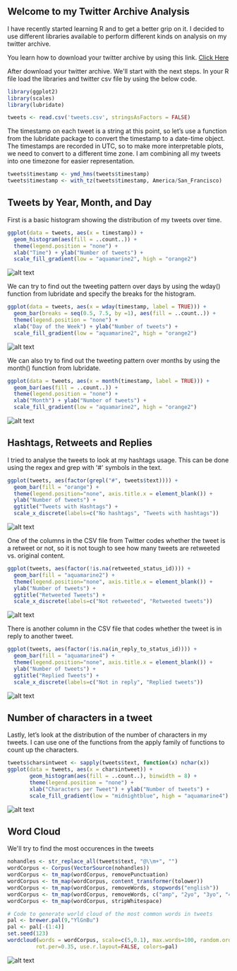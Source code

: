 ## Welcome to my Twitter Archive Analysis

I have recently started learning R and to get a better grip on it. I decided to use different libraries available to perform different kinds on analysis on my twitter archive.

You learn how to download your twitter archive by using this link.
[Click Here](https://support.twitter.com/articles/20170160)

After download your twitter archive. We'll start with the next steps. In your R file load the libraries and twitter csv file by using the below code.

```r
library(ggplot2)
library(scales)
library(lubridate)

tweets <- read.csv('tweets.csv', stringsAsFactors = FALSE)
```

The timestamp on each tweet is a string at this point, so let’s use a function from the lubridate package to convert the timestamp to a date-time object. The timestamps are recorded in UTC, so to make more interpretable plots, we need to convert to a different time zone. I am combining all my tweets into one timezone for easier representation.

```r
tweets$timestamp <- ymd_hms(tweets$timestamp)
tweets$timestamp <- with_tz(tweets$timestamp, America/San_Francisco)
```


<H2>Tweets by Year, Month, and Day</H2>

First is a basic histogram showing the distribution of my tweets over time.

```r
ggplot(data = tweets, aes(x = timestamp)) +
  geom_histogram(aes(fill = ..count..)) +
  theme(legend.position = "none") +
  xlab("Time") + ylab("Number of tweets") + 
  scale_fill_gradient(low = "aquamarine2", high = "orange2")
```
![alt text](https://github.com/maitray16/Twitter-Analysis-using-R/blob/master/Images/Tweets_over_time.png?raw=true)

We can try to find out the tweeting pattern over days by using the wday() function from lubridate and specify the breaks for the histogram.

```r
ggplot(data = tweets, aes(x = wday(timestamp, label = TRUE))) +
  geom_bar(breaks = seq(0.5, 7.5, by =1), aes(fill = ..count..)) +
  theme(legend.position = "none") +
  xlab("Day of the Week") + ylab("Number of tweets") + 
  scale_fill_gradient(low = "aquamarine2", high = "orange2")
```

![alt text](https://github.com/maitray16/Twitter-Analysis-using-R/blob/master/Images/Days.png?raw=true)

We can also try to find out the tweeting pattern over months by using the month() function from lubridate. 

```r
ggplot(data = tweets, aes(x = month(timestamp, label = TRUE))) +
  geom_bar(aes(fill = ..count..)) +
  theme(legend.position = "none") +
  xlab("Month") + ylab("Number of tweets") + 
  scale_fill_gradient(low = "aquamarine2", high = "orange2")
```
![alt text](https://github.com/maitray16/Twitter-Analysis-using-R/blob/master/Images/Months.png?raw=true)

<H2>Hashtags, Retweets and Replies</H2>

I tried to analyse the tweets to look at my hashtags usage. This can be done using the regex and grep with '#' symbols in the text.

```r
ggplot(tweets, aes(factor(grepl("#", tweets$text)))) +
  geom_bar(fill = "orange") + 
  theme(legend.position="none", axis.title.x = element_blank()) +
  ylab("Number of tweets") + 
  ggtitle("Tweets with Hashtags") +
  scale_x_discrete(labels=c("No hashtags", "Tweets with hashtags"))
```

![alt text](https://github.com/maitray16/Twitter-Analysis-using-R/blob/master/Images/HashTag.png?raw=true)

One of the columns in the CSV file from Twitter codes whether the tweet is a retweet or not, so it is not tough to see how many tweets are retweeted vs. original content.

```r
ggplot(tweets, aes(factor(!is.na(retweeted_status_id)))) +
  geom_bar(fill = "aquamarine2") + 
  theme(legend.position="none", axis.title.x = element_blank()) +
  ylab("Number of tweets") + 
  ggtitle("Retweeted Tweets") +
  scale_x_discrete(labels=c("Not retweeted", "Retweeted tweets"))
```
![alt text](https://github.com/maitray16/Twitter-Analysis-using-R/blob/master/Images/Retweet.png?raw=true)

There is another column in the CSV file that codes whether the tweet is in reply to another tweet.

```r
ggplot(tweets, aes(factor(!is.na(in_reply_to_status_id)))) +
  geom_bar(fill = "aquamarine4") + 
  theme(legend.position="none", axis.title.x = element_blank()) +
  ylab("Number of tweets") + 
  ggtitle("Replied Tweets") +
  scale_x_discrete(labels=c("Not in reply", "Replied tweets"))
```
![alt text](https://github.com/maitray16/Twitter-Analysis-using-R/blob/master/Images/Reply.png?raw=true)

<H2>Number of characters in a tweet</H2>

Lastly, let’s look at the distribution of the number of characters in my tweets. I can use one of the functions from the apply family of functions to count up the characters.

 ```r
 tweets$charsintweet <- sapply(tweets$text, function(x) nchar(x))
 ggplot(data = tweets, aes(x = charsintweet)) +
        geom_histogram(aes(fill = ..count..), binwidth = 8) +
        theme(legend.position = "none") +
        xlab("Characters per Tweet") + ylab("Number of tweets") + 
        scale_fill_gradient(low = "midnightblue", high = "aquamarine4")
 ```
 ![alt text](https://github.com/maitray16/Twitter-Analysis-using-R/blob/master/Images/Chars.png?raw=true)
 
 <H2>Word Cloud</H2>
 We'll try to find the most occurences in the tweets
 
 ```r
 nohandles <- str_replace_all(tweets$text, "@\\m+", "")
wordCorpus <- Corpus(VectorSource(nohandles))
wordCorpus <- tm_map(wordCorpus, removePunctuation)
wordCorpus <- tm_map(wordCorpus, content_transformer(tolower))
wordCorpus <- tm_map(wordCorpus, removeWords, stopwords("english"))
wordCorpus <- tm_map(wordCorpus, removeWords, c("amp", "2yo", "3yo", "4yo"))
wordCorpus <- tm_map(wordCorpus, stripWhitespace)

# Code to generate world cloud of the most common words in tweets
pal <- brewer.pal(9,"YlGnBu")
pal <- pal[-(1:4)]
set.seed(123)
wordcloud(words = wordCorpus, scale=c(5,0.1), max.words=100, random.order=FALSE, 
          rot.per=0.35, use.r.layout=FALSE, colors=pal)
 ```
 
 ![alt text](https://github.com/maitray16/Twitter-Analysis-using-R/blob/master/Images/WordCloud.png?raw=true)
